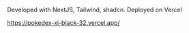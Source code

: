 Developed with NextJS, Tailwind, shadcn. Deployed on Vercel

https://pokedex-xi-black-32.vercel.app/
